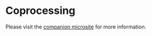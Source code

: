 # Coprocessing

Please visit the [companion microsite](https://coprocessing.bettens.info) for more information.
